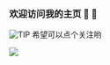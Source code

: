 ### 欢迎访问我的主页 👋 👋
![TIP]()
希望可以点个关注哟

![](https://github-readme-stats.vercel.app/api?username=mrchenxxx)
